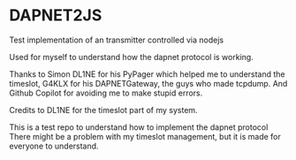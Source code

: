# DAPNET2JS


Test implementation of an transmitter controlled via nodejs

Used for myself to understand how the dapnet protocol is working.

Thanks to Simon DL1NE for his PyPager which helped me to understand the timeslot, G4KLX for his DAPNETGateway, the guys who made tcpdump.
And Github Copilot for avoiding me to make stupid errors.

Credits to DL1NE for the timeslot part of my system.


This is a test repo to understand how to implement the dapnet protocol
There might be a problem with my timeslot management, but it is made for everyone to understand.
